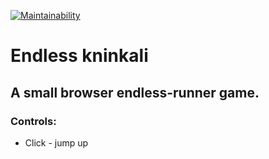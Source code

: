 [![Maintainability](https://api.codeclimate.com/v1/badges/dbd8b276e7d33c2e37f2/maintainability)](https://codeclimate.com/github/v1valasvegan/endless-khinkali/maintainability)


# Endless kninkali

## A small browser endless-runner game. 

### Controls:
- Click - jump up